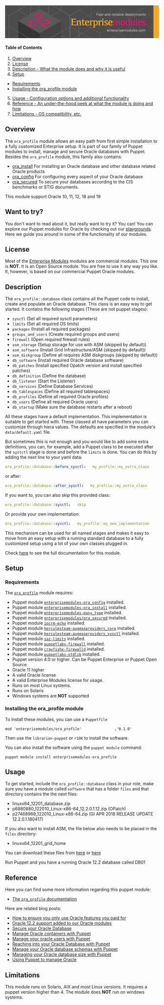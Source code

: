 
[![Enterprise Modules](https://raw.githubusercontent.com/enterprisemodules/public_images/master/banner1.jpg)](https://www.enterprisemodules.com)

#### Table of Contents

1. [Overview](#overview)
2. [License](#license)
3. [Description - What the module does and why it is useful](#description)
4. [Setup](#setup)
  * [Requirements](#requirements)
  * [Installing the ora_profile module](#installing-the-ora_profile-module)
5. [Usage - Configuration options and additional functionality](#usage)
6. [Reference - An under-the-hood peek at what the module is doing and how](#reference)
7. [Limitations - OS compatibility, etc.](#limitations)

## Overview

The `ora_profile` module allows an easy path from first simple installation to a fully customized Enterprise setup. It is part of our family of Puppet modules to install, manage and secure Oracle databases with Puppet. Besides the `ora_profile` module, this family also contains:

- [ora_install](https://www.enterprisemodules.com/shop/products/puppet-ora_install-module) For installing an Oracle database and other database related Oracle products
- [ora_config](https://www.enterprisemodules.com/shop/products/puppet-ora_config-module) For configuring every aspect of your Oracle database
- [ora_secured](https://www.enterprisemodules.com/shop/products/puppet-oracle-security-module) To secure your databases according to the CIS benchmarks or STIG documents.

This module support Oracle 10, 11, 12, 18 and 19

## Want to try?

You don't want to read about it, but really want to try it? You can! You can explore our Puppet modules for Oracle by checking out our [playgrounds](https://www.enterprisemodules.com/playgrounds#oracle). Here we guide you around in some of the functionality of our modules.

## License

Most of the [Enterprise Modules](https://www.enterprisemodules.com) modules are commercial modules. This one is **NOT**. It is an Open Source module. You are free to use it any way you like. It, however, is based on our commercial Puppet Oracle modules.

## Description

The `ora_profile::database` class contains all the Puppet code to install, create and populate an Oracle database. This class is an easy way to get started. It contains the following stages (These are not puppet stages):

- `sysctl`           (Set all required sysctl parameters)
- `limits`           (Set all required OS limits)
- `packages`         (Install all required packages)
- `groups_and_users` (Create required groups and users)
- `firewall`         (Open required firewall rules)
- `asm_storage`      (Setup storage for use with ASM (skipped by default))
- `asm_software`     (Install Grid Infrastructure/ASM (skipped by default))
- `asm_diskgroup`    (Define all requires ASM diskgroups (skipped by default))
- `db_software`      (Install required Oracle database software)
- `db_patches`       (Install specified Opatch version and install specified patches)
- `db_definition`    (Define the database)
- `db_listener`      (Start the Listener)
- `db_services`      (Define Database Services)
- `db_tablespaces`   (Define all required tablespaces)
- `db_profiles`      (Define all required Oracle profiles)
- `db_users`         (Define all required Oracle users)
- `db_startup`       (Make sure the database restarts after a reboot)

All these stages have a default implementation. This implementation is suitable to get started with. These classed all have parameters you can customize through hiera values. The defaults are specified in the module's `data/default.yaml` file.

But sometimes this is not enough and you would like to add some extra definitions, you can, for example, add a Puppet class to be executed after the `systctl` stage is done and before the `limits` is done. You can do this by adding the next line to your yaml data:

```yaml
ora_profile::database::before_sysctl:   my_profile::my_extra_class
```
or after:

```yaml
ora_profile::database::after_sysctl:   my_profile::my_extra_class
```

If you want to, you can also skip this provided class:

```yaml
ora_profile::database::sysctl:   skip
```

Or provide your own implementation:

```yaml
ora_profile::database::sysctl:   my_profile::my_own_implementation
```

This mechanism can be used for all named stages and makes it easy to move from an easy setup with a running standard database to a fully customized setup using a lot of your own classes plugged in.

Check [here](https://www.enterprisemodules.com/docs/ora_profile/description.html) to see the full documentation for this module.

## Setup

### Requirements

The [`ora_profile`](https://www.enterprisemodules.com/shop/products/puppet-ora_config-module) module requires:
- Puppet module [`enterprisemodules-ora_config`](https://forge.puppet.com/enterprisemodules/ora_config) installed.
- Puppet module [`enterprisemodules-ora_install`](https://forge.puppet.com/enterprisemodules/ora_install) installed.
- Puppet module [`enterprisemodules-easy_type`](https://forge.puppet.com/enterprisemodules/easy_type) installed.
- Puppet module [`enterprisemodules/ora_secured`](https://forge.puppet.com/enterprisemodules/ora_secured) installed.
- Puppet module [`ipcrm-echo`](https://forge.puppet.com/ipcrm/echo) installed.
- Puppet module [`herculesteam-augeasproviders_core`](https://forge.puppet.com/herculesteam/augeasproviders_core) installed.
- Puppet module [`herculesteam-augeasproviders_sysctl`](https://forge.puppet.com/herculesteam/augeasproviders_sysctl) installed.
- Puppet module [`saz-limits`](https://forge.puppet.com/saz/limits) installed.
- Puppet module [`puppetlabs-firewall`](https://forge.puppet.com/puppetlabs/firewall) installed.
- Puppet module [`crayfishx-firewalld`](https://forge.puppet.com/crayfishx/firewalld) installed.
- Puppet module [`puppetlabs-stdlib`](https://forge.puppet.com/puppetlabs/stdlib) installed.
- Puppet version 4.0 or higher. Can be Puppet Enterprise or Puppet Open Source
- Oracle 11 higher
- A valid Oracle license
- A valid Enterprise Modules license for usage.
- Runs on most Linux systems.
- Runs on Solaris
- Windows systems are **NOT** supported

### Installing the ora_profile module

To install these modules, you can use a `Puppetfile`

```
mod 'enterprisemodules/ora_profile'               ,'0.1.0'
```

Then use the `librarian-puppet` or `r10K` to install the software.

You can also install the software using the `puppet module`  command:

```
puppet module install enterprisemodules-ora_profile
```

## Usage

To get started, include the `ora_profile::database` class in your role, make sure you have a module called `software` that has a folder `files` and that directory contains the the next files:

- linuxx64_12201_database.zip
- p6880880_122010_Linux-x86-64_12.2.0.1.12.zip (OPatch)
- p27468969_122010_Linux-x86-64.zip (GI APR 2018 RELEASE UPDATE 12.2.0.1.180417)

If you also want to install ASM, the file below also needs to be placed in the `files` directory:

- linuxx64_12201_grid_home

You can download these files from
[here](http://support.oracle.com)
or
[here](http://www.oracle.com/technetwork/database/enterprise-edition/downloads/oracle12c-linux-12201-3608234.html)


Run Puppet and you have a running Oracle 12.2 database called DB01

## Reference

Here you can find some more information regarding this puppet module:

- [The `ora_profile` documentation](https://www.enterprisemodules.com/docs/ora_profile/description.html)

Here are related blog posts:
- [How to ensure you only use Oracle features you paid for](https://www.enterprisemodules.com/blog/2017/09/how-to-ensure-you-only-use-oracle-features-you-paid-for/)
- [Oracle 12.2 support added to our Oracle modules](https://www.enterprisemodules.com/blog/2017/03/oracle12-2-support/)
- [Secure your Oracle Database](https://www.enterprisemodules.com/blog/2017/02/secure-your-oracle-database/)
- [Manage Oracle containers with Puppet](https://www.enterprisemodules.com/blog/2017/01/manage-oracle-containers-with-puppet/)
- [Manage your oracle users with Puppet](https://www.enterprisemodules.com/blog/2016/10/manage-oracle-users-with-puppet/)
- [Reaching into your Oracle Database with Puppet](https://www.enterprisemodules.com/blog/2015/12/reaching-into-your-oracle-database-with-puppet/)
- [Manage your Oracle database schemas with Puppet](https://www.enterprisemodules.com/blog/2015/12/manage-your-oracle-database-schemas-with-puppet/)
- [Managing your Oracle database size with Puppet](https://www.enterprisemodules.com/blog/2015/11/managing-your-oracle-database-size-with-puppet/)
- [Using Puppet to manage Oracle](https://www.enterprisemodules.com/blog/2014/02/using-puppet-to-manage-oracle/)

## Limitations

This module runs on Solaris, AIX and most Linux versions. It requires a puppet version higher than 4. The module does **NOT** run on windows systems.
